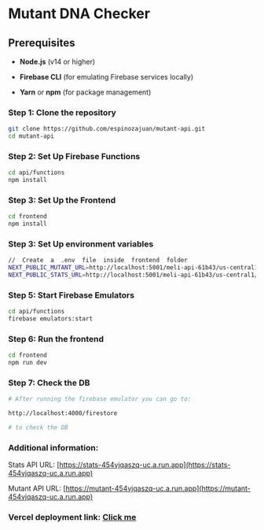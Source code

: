 # Mutant DNA Checker

## Prerequisites

- **Node.js** (v14 or higher)

- **Firebase CLI** (for emulating Firebase services locally)

- **Yarn** or **npm** (for package management)

### Step 1: Clone the repository

```bash
git clone https://github.com/espinozajuan/mutant-api.git
cd mutant-api
```

### Step 2: Set Up Firebase Functions

```bash
cd api/functions
npm install
```

### Step 3: Set Up the Frontend

```bash
cd frontend
npm install
```

### Step 3: Set Up environment variables

```bash
//  Create  a  .env  file  inside  frontend  folder
NEXT_PUBLIC_MUTANT_URL=http://localhost:5001/meli-api-61b43/us-central1/mutant
NEXT_PUBLIC_STATS_URL=http://localhost:5001/meli-api-61b43/us-central1/stats
```

### Step 5: Start Firebase Emulators

```bash
cd api/functions
firebase emulators:start
```

### Step 6: Run the frontend

```bash
cd frontend
npm run dev
```

### Step 7: Check the DB

```bash
# After running the firebase emulator you can go to:

http://localhost:4000/firestore

# to check the DB
```

### Additional information:

Stats API URL: [https://stats-454vjqaszq-uc.a.run.app](https://stats-454vjqaszq-uc.a.run.app)

Mutant API URL: [https://mutant-454vjqaszq-uc.a.run.app](https://mutant-454vjqaszq-uc.a.run.app)

### Vercel deployment link: [Click me](https://mutant-api-three.vercel.app/)
